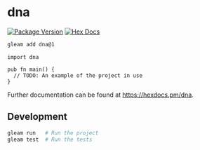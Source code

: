 # dna

[![Package Version](https://img.shields.io/hexpm/v/dna)](https://hex.pm/packages/dna)
[![Hex Docs](https://img.shields.io/badge/hex-docs-ffaff3)](https://hexdocs.pm/dna/)

```sh
gleam add dna@1
```
```gleam
import dna

pub fn main() {
  // TODO: An example of the project in use
}
```

Further documentation can be found at <https://hexdocs.pm/dna>.

## Development

```sh
gleam run   # Run the project
gleam test  # Run the tests
```
